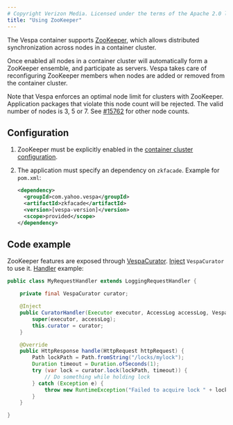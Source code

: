 ```yaml
---
# Copyright Verizon Media. Licensed under the terms of the Apache 2.0 license. See LICENSE in the project root.
title: "Using ZooKeeper"
---
```


The Vespa container supports [ZooKeeper](https://zookeeper.apache.org/), which
allows distributed synchronization across nodes in a container cluster.

Once enabled all nodes in a container cluster will automatically form a
ZooKeeper ensemble, and participate as servers. Vespa takes care of
reconfiguring ZooKeeper members when nodes are added or removed from the
container cluster.

Note that Vespa enforces an optimal node limit for clusters with ZooKeeper.
Application packages that violate this node count will be rejected.
The valid number of nodes is 3, 5 or 7.
See [#15762](https://github.com/vespa-engine/vespa/issues/15762) for other node counts.


## Configuration

1. ZooKeeper must be explicitly enabled in the [container cluster
configuration](reference/services-container.html#zookeeper).

2. The application must specify an dependency on `zkfacade`. Example for `pom.xml`:
   
   ```xml
   <dependency>
     <groupId>com.yahoo.vespa</groupId>
     <artifactId>zkfacade</artifactId>
     <version>[vespa-version]</version>
     <scope>provided</scope>
   </dependency>
   ```


## Code example

ZooKeeper features are exposed through
[VespaCurator](https://github.com/vespa-engine/vespa/blob/master/zkfacade/src/main/java/com/yahoo/vespa/curator/api/VespaCurator.java).
[Inject](jdisc/injecting-components.html) `VespaCurator` to use it. [Handler](jdisc/developing-request-handlers.html) example:

```java
public class MyRequestHandler extends LoggingRequestHandler {

    private final VespaCurator curator;

    @Inject
    public CuratorHandler(Executor executor, AccessLog accessLog, VespaCurator curator) {
        super(executor, accessLog);
        this.curator = curator;
    }

    @Override
    public HttpResponse handle(HttpRequest httpRequest) {
        Path lockPath = Path.fromString("/locks/mylock");
        Duration timeout = Duration.ofSeconds(1);
        try (var lock = curator.lock(lockPath, timeout)) {
            // Do something while holding lock
        } catch (Exception e) {
            throw new RuntimeException("Failed to acquire lock " + lockPath, e);
        }
    }

}
```
